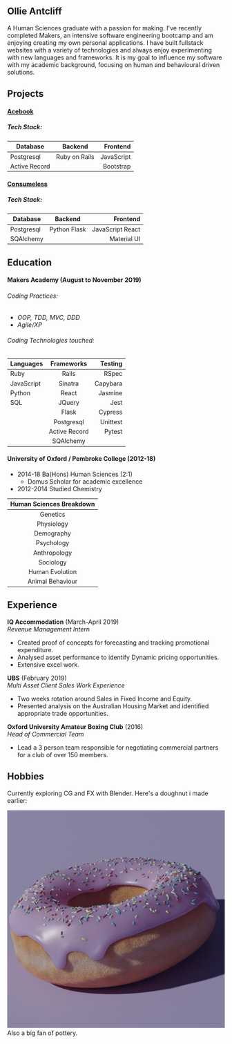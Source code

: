 ## Ollie Antcliff

A Human Sciences graduate with a passion for making. I've recently completed Makers, an intensive software engineering bootcamp and am enjoying creating my own personal applications. I have built fullstack websites with a variety of technologies and always enjoy experimenting with new languages and frameworks. It is my goal to influence my software with my academic background, focusing on human and behavioural driven solutions.

<!-- ## Skills - TBC from Github as you go along

Consider skills relevent to software development. Then consider your best skills. Pick 2-4 skills and write a short descriptive paragraph for each one. You should demonstrate how capable you are at this skill with examples.

#### This Skill

- Experience
- Achievements
- Evidence

#### Another Skill

Descriptive paragraph of how capable you are at this skill and, if relevant, how it has developed.

- I achieved A during my work at B (job, or otherwise)
- I contributed to the growth of X while doing Y (job, or otherwise)
- I built this, made this, broke this, fixed this, etc.
- A link to some on-line evidence (blogs, videos, articles, etc.) -->

## Projects

#### [Acebook](https://github.com/DanGyi23/acebook)
##### Tech Stack:

| Database | Backend | Frontend |
| -------- | :-------: | --------: |
| Postgresql | Ruby on Rails | JavaScript |
| Active Record | | Bootstrap |

#### [Consumeless](https://github.com/xiaofeizhang19/ConsumeLess)
##### Tech Stack:

| Database | Backend | Frontend |
| -------- | :-------: | --------: |
| Postgresql | Python Flask | JavaScript React|
| SQAlchemy | | Material UI |

## Education

#### Makers Academy (August to November 2019)

###### Coding Practices:
- *OOP, TDD, MVC, DDD*
- *Agile/XP*

###### Coding Technologies touched:
|  Languages  |  Frameworks  |  Testing  |
| ----------- | :-----------:  | ---------: |
| Ruby | Rails | RSpec |
| JavaScript | Sinatra | Capybara |
| Python | React | Jasmine |
| SQL | JQuery | Jest |
| | Flask | Cypress |
| | Postgresql | Unittest |
| | Active Record | Pytest|
| | SQAlchemy | |

#### University of Oxford / Pembroke College (2012-18)

- 2014-18 Ba(Hons) Human Sciences (2:1)
  - Domus Scholar for academic excellence
- 2012-2014 Studied Chemistry

|Human Sciences Breakdown|
|:----------:|
|Genetics|
|Physiology|
|Demography|
|Psychology|
|Anthropology|
|Sociology|
|Human Evolution|
|Animal Behaviour|

## Experience

**IQ Accommodation** (March-April 2019)    
*Revenue Management Intern*  
- Created proof of concepts for forecasting and tracking promotional expenditure.
- Analysed asset performance to identify Dynamic pricing opportunities.
- Extensive excel work.

**UBS** (February 2019)   
*Multi Asset Client Sales Work Experience*  
- Two weeks rotation around Sales in Fixed Income and Equity.
- Presented analysis on the Australian Housing Market and identified appropriate trade opportunities.

**Oxford University Amateur Boxing Club** (2016)   
*Head of Commercial Team*  
- Lead a 3 person team responsible for negotiating commercial partners for a club of over 150 members.

## Hobbies

Currently exploring CG and FX with Blender. Here's a doughnut i made earlier:

![Doughnut](Doughnut.JPG)
Also a big fan of pottery.
